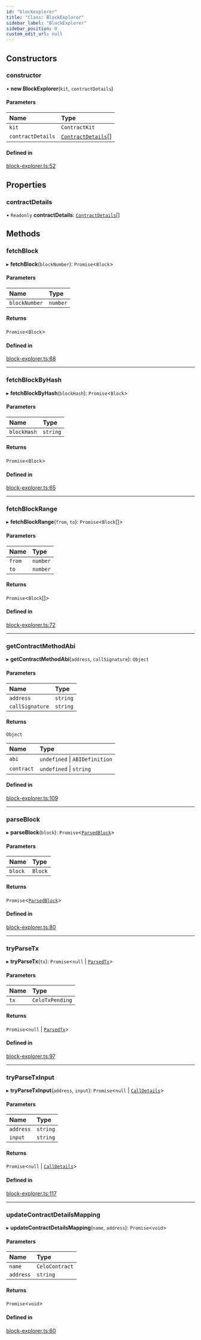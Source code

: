 ```yaml
---
id: "blockexplorer"
title: "Class: BlockExplorer"
sidebar_label: "BlockExplorer"
sidebar_position: 0
custom_edit_url: null
---
```


## Constructors

### constructor

• **new BlockExplorer**(`kit`, `contractDetails`)

#### Parameters

| Name | Type |
| :------ | :------ |
| `kit` | `ContractKit` |
| `contractDetails` | [`ContractDetails`](../interfaces/contractdetails.md)[] |

#### Defined in

[block-explorer.ts:52](https://github.com/celo-org/celo-monorepo/tree/master/block-explorer.ts#L52)

## Properties

### contractDetails

• `Readonly` **contractDetails**: [`ContractDetails`](../interfaces/contractdetails.md)[]

## Methods

### fetchBlock

▸ **fetchBlock**(`blockNumber`): `Promise`<`Block`\>

#### Parameters

| Name | Type |
| :------ | :------ |
| `blockNumber` | `number` |

#### Returns

`Promise`<`Block`\>

#### Defined in

[block-explorer.ts:68](https://github.com/celo-org/celo-monorepo/tree/master/block-explorer.ts#L68)

___

### fetchBlockByHash

▸ **fetchBlockByHash**(`blockHash`): `Promise`<`Block`\>

#### Parameters

| Name | Type |
| :------ | :------ |
| `blockHash` | `string` |

#### Returns

`Promise`<`Block`\>

#### Defined in

[block-explorer.ts:65](https://github.com/celo-org/celo-monorepo/tree/master/block-explorer.ts#L65)

___

### fetchBlockRange

▸ **fetchBlockRange**(`from`, `to`): `Promise`<`Block`[]\>

#### Parameters

| Name | Type |
| :------ | :------ |
| `from` | `number` |
| `to` | `number` |

#### Returns

`Promise`<`Block`[]\>

#### Defined in

[block-explorer.ts:72](https://github.com/celo-org/celo-monorepo/tree/master/block-explorer.ts#L72)

___

### getContractMethodAbi

▸ **getContractMethodAbi**(`address`, `callSignature`): `Object`

#### Parameters

| Name | Type |
| :------ | :------ |
| `address` | `string` |
| `callSignature` | `string` |

#### Returns

`Object`

| Name | Type |
| :------ | :------ |
| `abi` | `undefined` \| `ABIDefinition` |
| `contract` | `undefined` \| `string` |

#### Defined in

[block-explorer.ts:109](https://github.com/celo-org/celo-monorepo/tree/master/block-explorer.ts#L109)

___

### parseBlock

▸ **parseBlock**(`block`): `Promise`<[`ParsedBlock`](../interfaces/parsedblock.md)\>

#### Parameters

| Name | Type |
| :------ | :------ |
| `block` | `Block` |

#### Returns

`Promise`<[`ParsedBlock`](../interfaces/parsedblock.md)\>

#### Defined in

[block-explorer.ts:80](https://github.com/celo-org/celo-monorepo/tree/master/block-explorer.ts#L80)

___

### tryParseTx

▸ **tryParseTx**(`tx`): `Promise`<``null`` \| [`ParsedTx`](../interfaces/parsedtx.md)\>

#### Parameters

| Name | Type |
| :------ | :------ |
| `tx` | `CeloTxPending` |

#### Returns

`Promise`<``null`` \| [`ParsedTx`](../interfaces/parsedtx.md)\>

#### Defined in

[block-explorer.ts:97](https://github.com/celo-org/celo-monorepo/tree/master/block-explorer.ts#L97)

___

### tryParseTxInput

▸ **tryParseTxInput**(`address`, `input`): `Promise`<``null`` \| [`CallDetails`](../interfaces/calldetails.md)\>

#### Parameters

| Name | Type |
| :------ | :------ |
| `address` | `string` |
| `input` | `string` |

#### Returns

`Promise`<``null`` \| [`CallDetails`](../interfaces/calldetails.md)\>

#### Defined in

[block-explorer.ts:117](https://github.com/celo-org/celo-monorepo/tree/master/block-explorer.ts#L117)

___

### updateContractDetailsMapping

▸ **updateContractDetailsMapping**(`name`, `address`): `Promise`<`void`\>

#### Parameters

| Name | Type |
| :------ | :------ |
| `name` | `CeloContract` |
| `address` | `string` |

#### Returns

`Promise`<`void`\>

#### Defined in

[block-explorer.ts:60](https://github.com/celo-org/celo-monorepo/tree/master/block-explorer.ts#L60)
